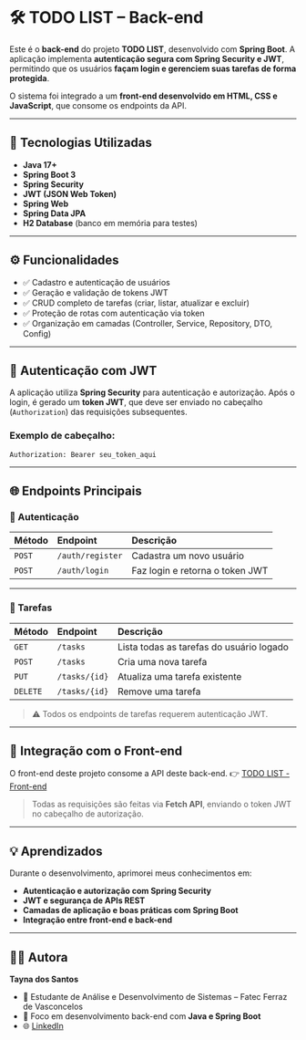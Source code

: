 # 🛠️ TODO LIST – Back-end

Este é o **back-end** do projeto **TODO LIST**, desenvolvido com **Spring Boot**.
A aplicação implementa **autenticação segura com Spring Security e JWT**, permitindo que os usuários **façam login e gerenciem suas tarefas de forma protegida**.

O sistema foi integrado a um **front-end desenvolvido em HTML, CSS e JavaScript**, que consome os endpoints da API.

---

## 🚀 Tecnologias Utilizadas

* **Java 17+**
* **Spring Boot 3**
* **Spring Security**
* **JWT (JSON Web Token)**
* **Spring Web**
* **Spring Data JPA**
* **H2 Database** (banco em memória para testes)

---

## ⚙️ Funcionalidades

* ✅ Cadastro e autenticação de usuários
* ✅ Geração e validação de tokens JWT
* ✅ CRUD completo de tarefas (criar, listar, atualizar e excluir)
* ✅ Proteção de rotas com autenticação via token
* ✅ Organização em camadas (Controller, Service, Repository, DTO, Config)
---

## 🔐 Autenticação com JWT

A aplicação utiliza **Spring Security** para autenticação e autorização.
Após o login, é gerado um **token JWT**, que deve ser enviado no cabeçalho (`Authorization`) das requisições subsequentes.

### Exemplo de cabeçalho:

```
Authorization: Bearer seu_token_aqui
```

---

## 🌐 Endpoints Principais

### 🔸 Autenticação

| Método | Endpoint         | Descrição                       |
| :----- | :--------------- | :------------------------------ |
| `POST` | `/auth/register` | Cadastra um novo usuário        |
| `POST` | `/auth/login`    | Faz login e retorna o token JWT |

---

### 🔸 Tarefas

| Método   | Endpoint      | Descrição                                |
| :------- | :------------ | :--------------------------------------- |
| `GET`    | `/tasks`      | Lista todas as tarefas do usuário logado |
| `POST`   | `/tasks`      | Cria uma nova tarefa                     |
| `PUT`    | `/tasks/{id}` | Atualiza uma tarefa existente            |
| `DELETE` | `/tasks/{id}` | Remove uma tarefa                        |

> ⚠️ Todos os endpoints de tarefas requerem autenticação JWT.

---

## 🔗 Integração com o Front-end

O front-end deste projeto consome a API deste back-end.
👉 [TODO LIST - Front-end](https://github.com/Taynad/TODOLIST-front-end)

> Todas as requisições são feitas via **Fetch API**, enviando o token JWT no cabeçalho de autorização.

---

## 💡 Aprendizados

Durante o desenvolvimento, aprimorei meus conhecimentos em:

* **Autenticação e autorização com Spring Security**
* **JWT e segurança de APIs REST**
* **Camadas de aplicação e boas práticas com Spring Boot**
* **Integração entre front-end e back-end**

---

## 🧑‍💻 Autora

**Tayna dos Santos**
* 📍 Estudante de Análise e Desenvolvimento de Sistemas – Fatec Ferraz de Vasconcelos
* 💼 Foco em desenvolvimento back-end com **Java e Spring Boot**
* 🌐 [LinkedIn](https://www.linkedin.com/in/tayna-dos-santos-9b61b2219/)

